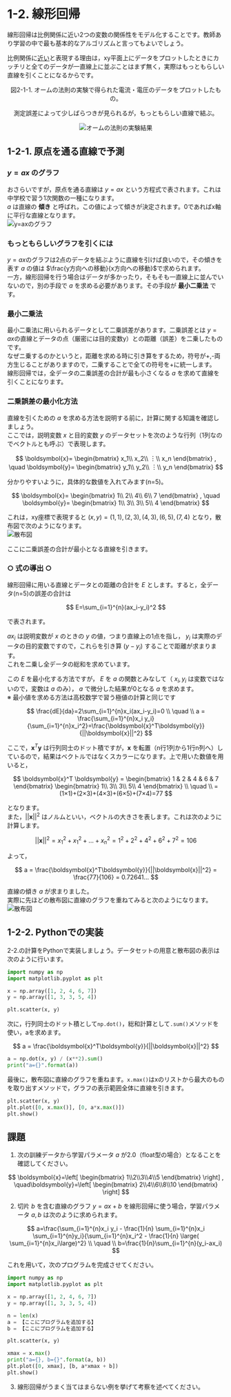 # 1-2. 線形回帰
線形回帰は比例関係に近い2つの変数の関係性をモデル化することです。教師あり学習の中で最も基本的なアルゴリズムと言ってもよいでしょう。  

比例関係に<u>近い</u>と表現する理由は，xy平面上にデータをプロットしたときにカッチリと全てのデータが一直線上に並ぶことはまず無く，実際はもっともらしい直線を引くことになるからです。

<div align="center">
図2-1-1. オームの法則の実験で得られた電流・電圧のデータをプロットしたもの。  

測定誤差によって少しばらつきが見られるが，もっともらしい直線で結ぶ。  

![オームの法則の実験結果](img/2-1-1.jpg "2-1-1.jpg")  
</div>

## 1-2-1. 原点を通る直線で予測

### $y=ax$ のグラフ
おさらいですが，原点を通る直線は $y=ax$ という方程式で表されます。これは中学校で習う1次関数の一種になります。  
$a$ は直線の **傾き** と呼ばれ，この値によって傾きが決定されます。0であればx軸に平行な直線となります。  
![y=axのグラフ](img/y=ax.gif "y=ax.gif")    

### もっともらしいグラフを引くには
$y=ax$のグラフは2点のデータを結ぶように直線を引けば良いので，その傾きを表す $a$ の値は $\frac{y方向への移動}{x方向への移動}$で求められます。  
一方，線形回帰を行う場合はデータが多かったり，そもそも一直線上に並んでいないので，別の手段で $a$ を求める必要があります。その手段が **最小二乗法** です。  

### 最小二乗法
最小二乗法に用いられるデータとして二乗誤差があります。二乗誤差とは $y=ax$の直線とデータの点（厳密には目的変数y）との距離（誤差）を二乗したものです。  
なぜニ乗するのかというと，距離を求める時に引き算をするため，符号が+,-両方生じることがありますので，二乗することで全ての符号を+に統一します。  
線形回帰では，全データの二乗誤差の合計が最も小さくなる $a$ を求めて直線を引くことになります。  

### 二乗誤差の最小化方法
直線を引くための $a$ を求める方法を説明する前に，計算に関する知識を確認しましょう。  
ここでは，説明変数 $x$ と目的変数 $y$ のデータセットを次のような行列（1列なのでベクトルとも呼ぶ）で表現します。

$$
\boldsymbol{x}=
\begin{bmatrix}
x_1\\
x_2\\
︙\\
x_n
\end{bmatrix}
,
\quad
\boldsymbol{y}=
\begin{bmatrix}
y_1\\
y_2\\
︙\\
y_n
\end{bmatrix}
$$

分かりやすいように，具体的な数値を入れてみます(n=5)。  

$$
\boldsymbol{x}=
\begin{bmatrix}
1\\
2\\
4\\
6\\
7
\end{bmatrix}
,
\quad
\boldsymbol{y}=
\begin{bmatrix}
1\\
3\\
3\\
5\\
4
\end{bmatrix}
$$

これは，xy座標で表現すると $(x,y) = (1,1), (2,3), (4,3), (6,5), (7,4)$ となり，散布図で次のようになります。  
![散布図](img/2-2-4.jpg "2-2-4.jpg")  

ここに二乗誤差の合計が最小となる直線を引きます。

### ○ 式の導出 ○
線形回帰に用いる直線とデータとの距離の合計を $E$ とします。すると，全データ(n=5)の誤差の合計は  

$$
E=\sum_{i=1}^{n}(ax_i-y_i)^2
$$

で表されます。  

 $ax_i$ は説明変数が $x$ のときの $y$ の値，つまり直線上の1点を指し， $y_i$ は実際のデータの目的変数ですので，これらを引き算 $(y-y_i)$ することで距離が求まります。  
これを二乗し全データの総和を求めています。  

この $E$ を最小化する方法ですが， $E$ を $a$ の関数とみなして（ $x_i, y_i$ は変数ではないので，変数は $a$ のみ）， $a$ で微分した結果が0となる $a$ を求めます。  
※ 最小値を求める方法は高校数学で習う極値の計算と同じです

$$
\frac{dE}{da}=2\sum_{i=1}^{n}x_i(ax_i-y_i)=0 \\
\quad \\
a = \frac{\sum_{i=1}^{n}x_i y_i}{\sum_{i=1}^{n}x_i^2}=\frac{\boldsymbol{x}^T\boldsymbol{y}}{||\boldsymbol{x}||^2}
$$

ここで，$\boldsymbol{x}^T \boldsymbol{y}$ は行列同士のドット積ですが，$\boldsymbol{x}$ を転置（n行1列から1行n列へ）しているので，結果はベクトルではなくスカラーになります。上で用いた数値を用いると，

$$
\boldsymbol{x}^T  \boldsymbol{y} =
\begin{bmatrix} 1 & 2 & 4 & 6 & 7 \end{bmatrix}
\begin{bmatrix} 1\\
3\\
3\\
5\\
4
\end{bmatrix} \\
\quad \\
=(1×1)+(2×3)+(4×3)+(6×5)+(7×4)=77
$$

となります。  
また，$||\boldsymbol{x}||^2$ はノルムといい，ベクトルの大きさを表します。これは次のように計算します。

$$
||\boldsymbol{x}||^2=x_1^2+x_1^2+\dots+x_n^2
=1^2+2^2+4^2+6^2+7^2=106
$$

よって，

$$
a = \frac{\boldsymbol{x}^T\boldsymbol{y}}{||\boldsymbol{x}||^2} = \frac{77}{106} = 0.72641… 
$$

直線の傾き $a$ が求まりました。  
実際に先ほどの散布図に直線のグラフを重ねてみると次のようになります。    
![散布図](img/2-2-5.jpg "2-2-4.jpg")  

## 1-2-2. Pythonでの実装
2-2.の計算をPythonで実装しましょう。データセットの用意と散布図の表示は次のように行います。  
```python
import numpy as np
import matplotlib.pyplot as plt

x = np.array([1, 2, 4, 6, 7])
y = np.array([1, 3, 3, 5, 4])

plt.scatter(x, y)
```

次に，行列同士のドット積として`np.dot()`，総和計算として`.sum()`メソッドを使い，aを求めます。  

$$
a = \frac{\boldsymbol{x}^T\boldsymbol{y}}{||\boldsymbol{x}||^2}
$$

```python
a = np.dot(x, y) / (x**2).sum()
print("a={}".format(a))
```

最後に，散布図に直線のグラフを重ねます。`x.max()`はxのリストから最大のものを取り出すメソッドで，グラフの表示範囲全体に直線を引きます。
```python
plt.scatter(x, y)
plt.plot([0, x.max()], [0, a*x.max()])
plt.show()
```


## 課題
1. 次の訓練データから学習パラメータ $a$ が2.0（float型の場合）となることを確認してください。  

$$
\boldsymbol{x}=\left[
\begin{bmatrix} 1\\2\\3\\4\\5 \end{bmatrix}
\right]
,
\quad\boldsymbol{y}=\left[
\begin{bmatrix} 2\\4\\6\\8\\10 \end{bmatrix}
\right]
$$

2. 切片 $b$ を含む直線のグラフ $y=ax+b$ を線形回帰に使う場合，学習パラメータ $a,b$ は次のように求められます。  

$$
a=\frac{\sum_{i=1}^{n}x_i y_i - \frac{1}{n} \sum_{i=1}^{n}x_i \sum_{i=1}^{n}y_i}{\sum_{i=1}^{n}x_i^2 - \frac{1}{n} \large( \sum_{i=1}^{n}x_i\large)^2} \\
\quad \\
b=\frac{1}{n}\sum_{i=1}^{n}(y_i-ax_i)
$$

これを用いて，次のプログラムを完成させてください。

```python
import numpy as np
import matplotlib.pyplot as plt

x = np.array([1, 2, 4, 6, 7])
y = np.array([1, 3, 3, 5, 4])

n = len(x)
a = 【ここにプログラムを追加する】
b = 【ここにプログラムを追加する】

plt.scatter(x, y)

xmax = x.max()
print("a={}, b={}".format(a, b))
plt.plot([0, xmax], [b, a*xmax + b])
plt.show()
```

3. 線形回帰がうまく当てはまらない例を挙げて考察を述べてください。
